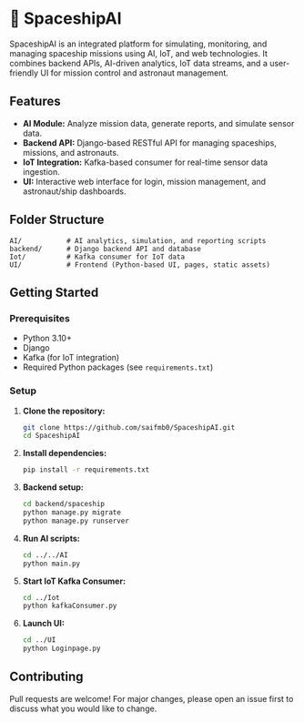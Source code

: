 # 🚀 SpaceshipAI

SpaceshipAI is an integrated platform for simulating, monitoring, and managing spaceship missions using AI, IoT, and web technologies. It combines backend APIs, AI-driven analytics, IoT data streams, and a user-friendly UI for mission control and astronaut management.

## Features
- **AI Module:** Analyze mission data, generate reports, and simulate sensor data.
- **Backend API:** Django-based RESTful API for managing spaceships, missions, and astronauts.
- **IoT Integration:** Kafka-based consumer for real-time sensor data ingestion.
- **UI:** Interactive web interface for login, mission management, and astronaut/ship dashboards.

## Folder Structure
```
AI/           # AI analytics, simulation, and reporting scripts
backend/      # Django backend API and database
Iot/          # Kafka consumer for IoT data
UI/           # Frontend (Python-based UI, pages, static assets)
```

## Getting Started
### Prerequisites
- Python 3.10+
- Django
- Kafka (for IoT integration)
- Required Python packages (see `requirements.txt`)

### Setup
1. **Clone the repository:**
   ```sh
   git clone https://github.com/saifmb0/SpaceshipAI.git
   cd SpaceshipAI
   ```
2. **Install dependencies:**
   ```sh
   pip install -r requirements.txt
   ```
3. **Backend setup:**
   ```sh
   cd backend/spaceship
   python manage.py migrate
   python manage.py runserver
   ```
4. **Run AI scripts:**
   ```sh
   cd ../../AI
   python main.py
   ```
5. **Start IoT Kafka Consumer:**
   ```sh
   cd ../Iot
   python kafkaConsumer.py
   ```
6. **Launch UI:**
   ```sh
   cd ../UI
   python Loginpage.py
   ```

## Contributing
Pull requests are welcome! For major changes, please open an issue first to discuss what you would like to change.
